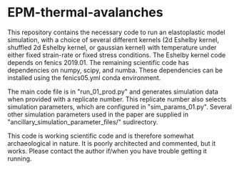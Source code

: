 # EPM-thermal-avalanches
This repository contains the necessary code to run an elastoplastic model simulation, with a choice of several different kernels (2d Eshelby kernel, shuffled 2d Eshelby kernel, or gaussian kernel) with temperature under either fixed strain-rate or fixed stress conditions. The Eshelby kernel code depends on fenics 2019.01. The remaining scientific code has dependencies on numpy, scipy, and numba. These dependencies can be installed using the fenics05.yml conda environment. 

The main code file is in "run_01_prod.py" and generates simulation data when provided with a replicate number. This replicate number also selects simulation parameters, which are configured in "sim_params_01.py". Several other simulation parameters used in the paper are supplied in "ancillary_simulation_parameter_files/" sudirectory. 

This code is working scientific code and is therefore somewhat archaeological in nature. It is poorly architected and commented, but it works. Please contact the author if/when you have trouble getting it running. 